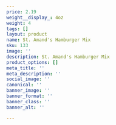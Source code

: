 ```yaml
---
price: 2.19
weight__display_: 4oz
weight: 4
tags: []
layout: product
name: St. Amand's Hamburger Mix
sku: 133
image: ''
description: St. Amand's Hamburger Mix
product_options: []
meta_title: ''
meta_description: ''
social_image: ''
canonical: ''
banner_image: ''
banner_format: ''
banner_class: ''
banner_alt: ''

---
```

